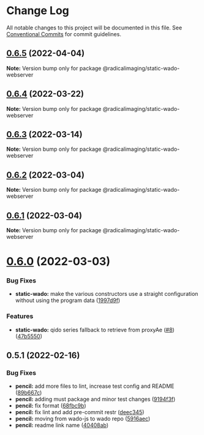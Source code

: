 # Change Log

All notable changes to this project will be documented in this file.
See [Conventional Commits](https://conventionalcommits.org) for commit guidelines.

## [0.6.5](https://github.com/OHIF/static-wado/compare/@radicalimaging/static-wado-webserver@0.6.4...@radicalimaging/static-wado-webserver@0.6.5) (2022-04-04)

**Note:** Version bump only for package @radicalimaging/static-wado-webserver





## [0.6.4](https://github.com/OHIF/static-wado/compare/@radicalimaging/static-wado-webserver@0.6.3...@radicalimaging/static-wado-webserver@0.6.4) (2022-03-22)

**Note:** Version bump only for package @radicalimaging/static-wado-webserver





## [0.6.3](https://github.com/OHIF/static-wado/compare/@radicalimaging/static-wado-webserver@0.6.2...@radicalimaging/static-wado-webserver@0.6.3) (2022-03-14)

**Note:** Version bump only for package @radicalimaging/static-wado-webserver





## [0.6.2](https://github.com/OHIF/static-wado/compare/@radicalimaging/static-wado-webserver@0.6.1...@radicalimaging/static-wado-webserver@0.6.2) (2022-03-04)

**Note:** Version bump only for package @radicalimaging/static-wado-webserver





## [0.6.1](https://github.com/OHIF/static-wado/compare/@radicalimaging/static-wado-webserver@0.6.0...@radicalimaging/static-wado-webserver@0.6.1) (2022-03-04)

**Note:** Version bump only for package @radicalimaging/static-wado-webserver





# [0.6.0](https://github.com/OHIF/static-wado/compare/@radicalimaging/static-wado-webserver@0.5.1...@radicalimaging/static-wado-webserver@0.6.0) (2022-03-03)


### Bug Fixes

* **static-wado:** make the various constructors use a straight configuration without using the program data ([1997d9f](https://github.com/OHIF/static-wado/commit/1997d9f0fe2e0a084d31edeb475494bcec78fd77))


### Features

* **static-wado:** qido series fallback to retrieve from proxyAe ([#8](https://github.com/OHIF/static-wado/issues/8)) ([47b5550](https://github.com/OHIF/static-wado/commit/47b55503732e25be08b215bdc201593f64de52e6))





## 0.5.1 (2022-02-16)


### Bug Fixes

* **pencil:** add more files to lint, increase test config and README ([89b667c](https://github.com/OHIF/static-wado/commit/89b667c83d324ab9fa540cda0c037af8fe088f72))
* **pencil:** adding must package and minor test changes ([9194f3f](https://github.com/OHIF/static-wado/commit/9194f3f1bb52da57e20bb8bb9f07262bcebdffbf))
* **pencil:** fix format ([68fbc9b](https://github.com/OHIF/static-wado/commit/68fbc9bf5a3e9bf85e3fbcddfb3e0759e79b769d))
* **pencil:** fix lint and add pre-commit restr ([deec345](https://github.com/OHIF/static-wado/commit/deec34524531d5a8595a775bac414f63f60e9f23))
* **pencil:** moving from wado-js to wado repo ([5916aec](https://github.com/OHIF/static-wado/commit/5916aecd7c77dbc4882681877e2b51210976427f))
* **pencil:** readme link name ([40408ab](https://github.com/OHIF/static-wado/commit/40408ab6b4e97c8656e30b1dd2c30b92440b9f90))
